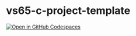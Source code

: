 # vs65-c-project-template

[![Open in GitHub Codespaces](https://github.com/codespaces/badge.svg)](https://github.com/codespaces/new?hide_repo_select=false&ref=main&repo=560227751&devcontainer_path=.devcontainer%2Fdevcontainer.json)
